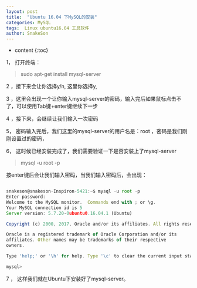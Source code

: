 ```yaml
---
layout: post
title:  "Ubuntu 16.04 下MySQL的安装"
categories: MySQL
tags:  Linux ubuntu16.04 工具软件  
author: SnakeSon
---
```


* content
{:toc}


1， 打开终端：
>  sudo apt-get install mysql-server

2 ，接下来会让你选择y/n, 这里你选择y,

3 ，这里会出现一个让你输入mysql-server的密码，输入完后如果鼠标点击不了，可以使用Tab键+enter键继续下一步

4 ，接下来，会继续让我们输入一次密码







5， 密码输入完后，我们这里的mysql-server的用户名是：root ，密码是我们刚刚设置过的密码，

6， 这时候已经安装完成了，我们需要验证一下是否安装上了mysql-server
>  mysql -u root -p

按enter键后会让我们输入密码，当我们输入密码后，会出现：
```js

snakeson@snakeson-Inspiron-5421:~$ mysql -u root -p
Enter password: 
Welcome to the MySQL monitor.  Commands end with ; or \g.
Your MySQL connection id is 5
Server version: 5.7.20-0ubuntu0.16.04.1 (Ubuntu)

Copyright (c) 2000, 2017, Oracle and/or its affiliates. All rights reserved.

Oracle is a registered trademark of Oracle Corporation and/or its
affiliates. Other names may be trademarks of their respective
owners.

Type 'help;' or '\h' for help. Type '\c' to clear the current input statement.

mysql> 
```

7 ， 这样我们就在Ubuntu下安装好了mysql-server。


